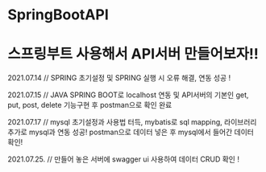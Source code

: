 # SpringBootAPI

# 스프링부트 사용해서 API서버 만들어보자!!

2021.07.14  //  SPRING 초기설정 및 SPRING 실행 시 오류 해결, 연동 성공 !

2021.07.15  //  JAVA SPRING BOOT로 localhost 연동 및 API서버의 기본인 get, put, post, delete 기능구현 후 postman으로 확인 완료 

2021.07.17  //  mysql 초기설정과 사용법 터득, mybatis로 sql mapping, 라이브러리 추가로 mysql과 연동 성공! postman으로 데이터 넣은 후 mysql에서 들어간 데이터 확인!

2021.07.25. //  만들어 놓은 서버에 swagger ui 사용하여 데이터 CRUD 확인 !
